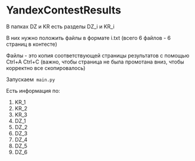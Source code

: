 # YandexContestResults

В папках DZ и KR есть разделы DZ_i и KR_i

В них нужно положить файлы в формате i.txt (всего 6 файлов - 6 страниц в контесте)

Файлы - это копия соответствующей страницы результатов с помощью Ctrl+A Ctrl+C (важно, чтобы страница не была промотана вниз, чтобы корректно все скопировалось)

Запускаем``` main.py```

Есть информация по:
1. KR_1
2. KR_2
3. KR_3
4. DZ_1
5. DZ_2
6. DZ_3
7. DZ_4
8. DZ_5
9. DZ_6
